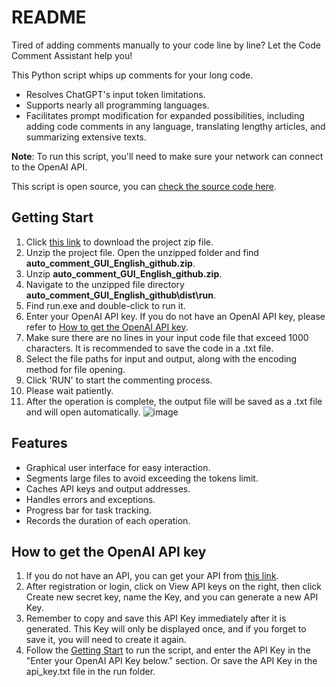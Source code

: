 # README

Tired of adding comments manually to your code line by line? Let the Code Comment Assistant help you! 

This Python script whips up comments for your long code.

- Resolves ChatGPT's input token limitations.
- Supports nearly all programming languages.
- Facilitates prompt modification for expanded possibilities, including adding code comments in any language, translating lengthy articles, and summarizing extensive texts.

**Note**: To run this script, you'll need to make sure your network can connect to the OpenAI API.

This script is open source, you can [check the source code here](https://github.com/RaycarlLei/Add-Comments-to-Your-Codes/blob/main/run.py).

## Getting Start

1. Click [this link](https://raw.githubusercontent.com/RaycarlLei/Add-Comments-to-Your-Codes/main/auto_comment_GUI_English_github.zip) to download the project zip file.
2. Unzip the project file. Open the unzipped folder and find __auto_comment_GUI_English_github.zip__.
3. Unzip __auto_comment_GUI_English_github.zip__.
4. Navigate to the unzipped file directory __auto_comment_GUI_English_github\dist\run__.
5. Find run.exe and double-click to run it.
6. Enter your OpenAI API key. If you do not have an OpenAI API key, please refer to [How to get the OpenAI API key](https://github.com/RaycarlLei/Add-Comments-to-Your-Codes#how-to-get-the-openai-api-key).
7. Make sure there are no lines in your input code file that exceed 1000 characters. It is recommended to save the code in a .txt file.
8. Select the file paths for input and output, along with the encoding method for file opening.
9. Click 'RUN' to start the commenting process.
10. Please wait patiently.
11. After the operation is complete, the output file will be saved as a .txt file and will open automatically.
![image](https://github.com/RaycarlLei/Add-Comments-to-Your-Codes/assets/38275852/a8262406-5472-44a9-ae57-da586681ef51)

## Features

- Graphical user interface for easy interaction.
- Segments large files to avoid exceeding the tokens limit.
- Caches API keys and output addresses.
- Handles errors and exceptions.
- Progress bar for task tracking.
- Records the duration of each operation.

## How to get the OpenAI API key

1. If you do not have an API, you can get your API from [this link](https://platform.openai.com/account/api-keys).
2. After registration or login, click on View API keys on the right, then click Create new secret key, name the Key, and you can generate a new API Key.
3. Remember to copy and save this API Key immediately after it is generated. This Key will only be displayed once, and if you forget to save it, you will need to create it again.
4. Follow the [Getting Start](https://github.com/RaycarlLei/Add-Comments-to-Your-Codes#getting-start) to run the script, and enter the API Key in the "Enter your OpenAI API Key below." section. Or save the API Key in the api_key.txt file in the run folder.
